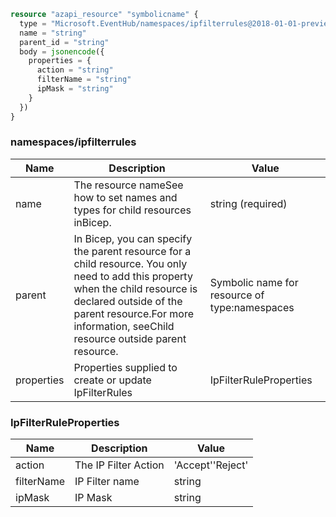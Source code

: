 ```terraform
resource "azapi_resource" "symbolicname" {
  type = "Microsoft.EventHub/namespaces/ipfilterrules@2018-01-01-preview"
  name = "string"
  parent_id = "string"
  body = jsonencode({
    properties = {
      action = "string"
      filterName = "string"
      ipMask = "string"
    }
  })
}

```

### namespaces/ipfilterrules

| Name | Description | Value |
|-|-|-|
| name | The resource nameSee how to set names and types for child resources inBicep. | string (required) |
| parent | In Bicep, you can specify the parent resource for a child resource. You only need to add this property when the child resource is declared outside of the parent resource.For more information, seeChild resource outside parent resource. | Symbolic name for resource of type:namespaces |
| properties | Properties supplied to create or update IpFilterRules | IpFilterRuleProperties |


### IpFilterRuleProperties

| Name | Description | Value |
|-|-|-|
| action | The IP Filter Action | 'Accept''Reject' |
| filterName | IP Filter name | string |
| ipMask | IP Mask | string |


